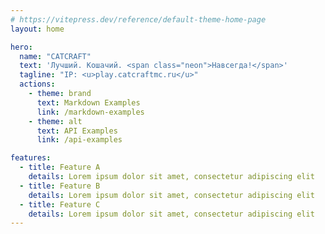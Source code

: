 ```yaml
---
# https://vitepress.dev/reference/default-theme-home-page
layout: home

hero:
  name: "CATCRAFT"
  text: 'Лучший. Кошачий. <span class="neon">Навсегда!</span>'
  tagline: "IP: <u>play.catcraftmc.ru</u>"
  actions:
    - theme: brand
      text: Markdown Examples
      link: /markdown-examples
    - theme: alt
      text: API Examples
      link: /api-examples

features:
  - title: Feature A
    details: Lorem ipsum dolor sit amet, consectetur adipiscing elit
  - title: Feature B
    details: Lorem ipsum dolor sit amet, consectetur adipiscing elit
  - title: Feature C
    details: Lorem ipsum dolor sit amet, consectetur adipiscing elit
---
```


